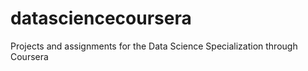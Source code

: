 # datasciencecoursera
Projects and assignments for the Data Science Specialization through Coursera
